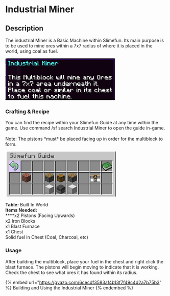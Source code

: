 # Industrial Miner

## Description

The industrial Miner is a Basic Machine within Slimefun.  Its main purpose is to be used to mine ores within a 7x7 radius of where it is placed in the world, using coal as fuel.

![](<../../../../.gitbook/assets/image (293).png>)

### Crafting & Recipe

You can find the recipe within your Slimefun Guide at any time within the game.  Use command /sf search Industrial Miner to open the guide in-game.\
\
Note:  The pistons \*must\* be placed facing up in order for the multiblock to form.

![](<../../../../.gitbook/assets/image (292).png>)

**Table:** Built In World\
**Items Needed:**\
****x2 Pistons (Facing Upwards)\
x2 Iron Blocks\
x1 Blast Furnace\
x1 Chest\
Solid fuel in Chest (Coal, Charcoal, etc)

### Usage

After building the multiblock, place your fuel in the chest and right click the blast furnace.  The pistons will begin moving to indicate that it is working.  Check the chest to see what ores it has found within its radius.

{% embed url="https://gyazo.com/6cecdf3583af4b13f7f49c4d2a7b75b3" %}
Building and Using the Industrial Miner
{% endembed %}
